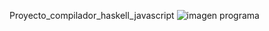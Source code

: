 Proyecto_compilador_haskell_javascript
![imagen programa](Proyecto_compilador_haskell_javascript/assets/cap1.png?raw=true "Title")
